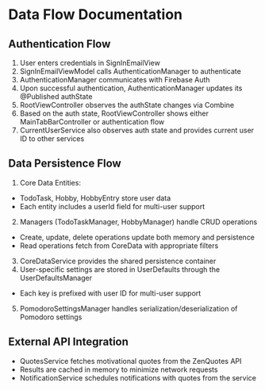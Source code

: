 # Data Flow Documentation

## Authentication Flow

1. User enters credentials in SignInEmailView
2. SignInEmailViewModel calls AuthenticationManager to authenticate
3. AuthenticationManager communicates with Firebase Auth
4. Upon successful authentication, AuthenticationManager updates its @Published authState
5. RootViewController observes the authState changes via Combine
6. Based on the auth state, RootViewController shows either MainTabBarController or authentication flow
7. CurrentUserService also observes auth state and provides current user ID to other services

## Data Persistence Flow

1. Core Data Entities:

- TodoTask, Hobby, HobbyEntry store user data
- Each entity includes a userId field for multi-user support

2. Managers (TodoTaskManager, HobbyManager) handle CRUD operations

- Create, update, delete operations update both memory and persistence
- Read operations fetch from CoreData with appropriate filters

3. CoreDataService provides the shared persistence container
4. User-specific settings are stored in UserDefaults through the UserDefaultsManager

- Each key is prefixed with user ID for multi-user support

5. PomodoroSettingsManager handles serialization/deserialization of Pomodoro settings

## External API Integration

- QuotesService fetches motivational quotes from the ZenQuotes API
- Results are cached in memory to minimize network requests
- NotificationService schedules notifications with quotes from the service
